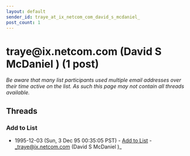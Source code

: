 ```yaml
---
layout: default
sender_id: traye_at_ix_netcom_com_david_s_mcdaniel_
post_count: 1
---
```


# traye<span>@</span>ix.netcom.com (David S McDaniel ) (1 post)

_Be aware that many list participants used multiple email addresses over their time active on the list. As such this page may not contain all threads available._

## Threads

### Add to List
+ 1995-12-03 (Sun, 3 Dec 95 00:35:05 PST) - [Add to List](/archive/1995/12/0ef0bc4a59c05c245f7084742a5c3e548344d7ffbc1cfd7c8cbd6519d81c2b5d) - _traye@ix.netcom.com (David S McDaniel )_

